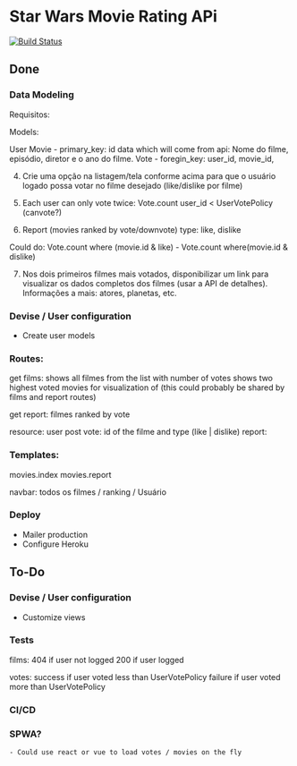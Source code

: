 # Star Wars Movie Rating APi

[![Build Status](https://travis-ci.org/cesartalves/star-wars-imdb.svg?branch=master)](https://travis-ci.org/cesartalves/star-wars-imdb)

## Done

### Data Modeling

Requisitos:

Models:

User
Movie - primary_key: id
    data which will come from api: Nome do filme, episódio, diretor e o ano do filme.
Vote - foregin_key: user_id, movie_id,
   


4. Crie uma opção na listagem/tela conforme acima para que o usuário logado possa votar no filme desejado (like/dislike por filme)

5. Each user can only vote twice: Vote.count user_id < UserVotePolicy (canvote?)
6. Report (movies ranked by vote/downvote)
     type: like, dislike

Could do: Vote.count where (movie.id & like) - Vote.count where(movie.id & dislike)

7. Nos dois primeiros filmes mais votados, disponibilizar um link para visualizar os dados completos dos filmes (usar a API de detalhes). Informações a mais: atores, planetas, etc. 

### Devise / User configuration

- Create user models

### Routes:

get films: 
    shows all filmes from the list with number of votes
    shows two highest voted movies for visualization of (this could probably be shared by films and report routes)

get report:
    filmes ranked by vote

resource: user
post vote: id of the filme and type (like | dislike)
report:

### Templates:

movies.index
movies.report

navbar: todos os filmes / ranking / Usuário


### Deploy

- Mailer production
- Configure Heroku

## To-Do

### Devise / User configuration

- Customize views

### Tests

films: 
    404 if user not logged
    200 if user logged

votes:
    success if user voted less than UserVotePolicy
    failure if user voted more than UserVotePolicy

### CI/CD

### SPWA?

    - Could use react or vue to load votes / movies on the fly


